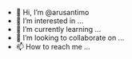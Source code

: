 - 👋 Hi, I’m @arusantimo
- 👀 I’m interested in ...
- 🌱 I’m currently learning ...
- 💞️ I’m looking to collaborate on ...
- 📫 How to reach me ...

<!---
arusantimo/arusantimo is a ✨ special ✨ repository because its `README.md` (this file) appears on your GitHub profile.
You can click the Preview link to take a look at your changes.
--->

